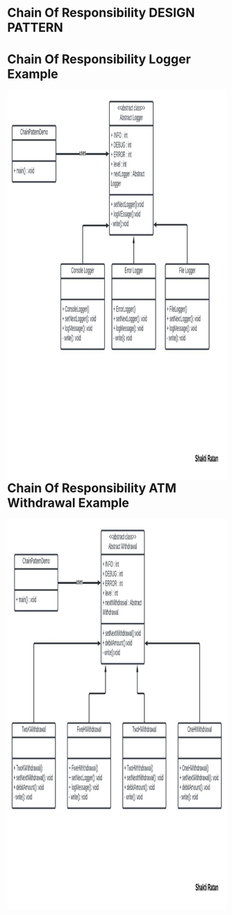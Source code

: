 # Chain Of Responsibility DESIGN PATTERN

# Chain Of Responsibility Logger Example
<img  align="left" alt="Git" width="1000px" height="900px" 
     src="https://github.com/sat5297/DesignPatterns/blob/master/ChainOfResponsibilityDP/Logger/ChainOfResponsibilityLogger.jpeg" />

# Chain Of Responsibility ATM Withdrawal Example
<img  align="left" alt="Git" width="1000px" height="900px" 
     src="https://github.com/sat5297/DesignPatterns/blob/master/ChainOfResponsibilityDP/ATMWithdrawal/ChainOfResponsibilityWithdrawal.jpeg" />
